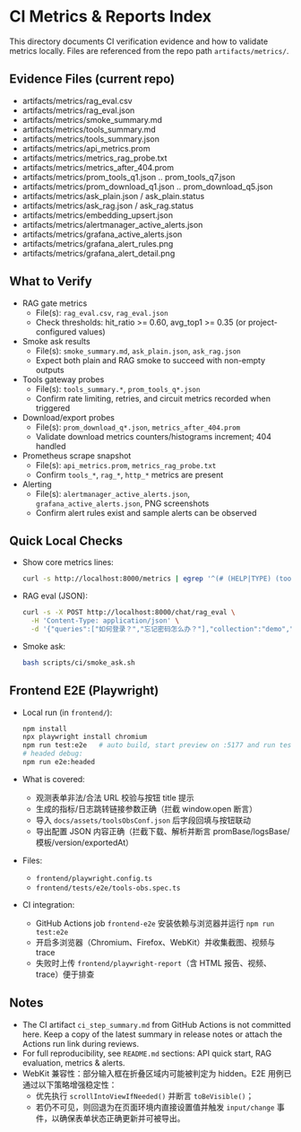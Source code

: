 # CI Metrics & Reports Index

This directory documents CI verification evidence and how to validate metrics locally. Files are referenced from the repo path `artifacts/metrics/`.

## Evidence Files (current repo)

- artifacts/metrics/rag_eval.csv
- artifacts/metrics/rag_eval.json
- artifacts/metrics/smoke_summary.md
- artifacts/metrics/tools_summary.md
- artifacts/metrics/tools_summary.json
- artifacts/metrics/api_metrics.prom
- artifacts/metrics/metrics_rag_probe.txt
- artifacts/metrics/metrics_after_404.prom
- artifacts/metrics/prom_tools_q1.json .. prom_tools_q7.json
- artifacts/metrics/prom_download_q1.json .. prom_download_q5.json
- artifacts/metrics/ask_plain.json / ask_plain.status
- artifacts/metrics/ask_rag.json / ask_rag.status
- artifacts/metrics/embedding_upsert.json
- artifacts/metrics/alertmanager_active_alerts.json
- artifacts/metrics/grafana_active_alerts.json
- artifacts/metrics/grafana_alert_rules.png
- artifacts/metrics/grafana_alert_detail.png

## What to Verify

- RAG gate metrics
  - File(s): `rag_eval.csv`, `rag_eval.json`
  - Check thresholds: hit_ratio >= 0.60, avg_top1 >= 0.35 (or project-configured values)
- Smoke ask results
  - File(s): `smoke_summary.md`, `ask_plain.json`, `ask_rag.json`
  - Expect both plain and RAG smoke to succeed with non-empty outputs
- Tools gateway probes
  - File(s): `tools_summary.*`, `prom_tools_q*.json`
  - Confirm rate limiting, retries, and circuit metrics recorded when triggered
- Download/export probes
  - File(s): `prom_download_q*.json`, `metrics_after_404.prom`
  - Validate download metrics counters/histograms increment; 404 handled
- Prometheus scrape snapshot
  - File(s): `api_metrics.prom`, `metrics_rag_probe.txt`
  - Confirm `tools_*`, `rag_*`, `http_*` metrics are present
- Alerting
  - File(s): `alertmanager_active_alerts.json`, `grafana_active_alerts.json`, PNG screenshots
  - Confirm alert rules exist and sample alerts can be observed

## Quick Local Checks

- Show core metrics lines:
  ```bash
  curl -s http://localhost:8000/metrics | egrep '^(# (HELP|TYPE) (tools_|rag_|http_)|tools_|rag_|http_)' | head -n 80
  ```
- RAG eval (JSON):
  ```bash
  curl -s -X POST http://localhost:8000/chat/rag_eval \
    -H 'Content-Type: application/json' \
    -d '{"queries":["如何登录？","忘记密码怎么办？"],"collection":"demo","top_k":3}' | jq .
  ```
- Smoke ask:
  ```bash
  bash scripts/ci/smoke_ask.sh
  ```

## Frontend E2E (Playwright)

- Local run (in `frontend/`):
  ```bash
  npm install
  npx playwright install chromium
  npm run test:e2e   # auto build, start preview on :5177 and run tests
  # headed debug:
  npm run e2e:headed
  ```

- What is covered:
  - 观测表单非法/合法 URL 校验与按钮 title 提示
  - 生成的指标/日志跳转链接参数正确（拦截 window.open 断言）
  - 导入 `docs/assets/toolsObsConf.json` 后字段回填与按钮联动
  - 导出配置 JSON 内容正确（拦截下载、解析并断言 promBase/logsBase/模板/version/exportedAt）

- Files:
  - `frontend/playwright.config.ts`
  - `frontend/tests/e2e/tools-obs.spec.ts`

- CI integration:
  - GitHub Actions job `frontend-e2e` 安装依赖与浏览器并运行 `npm run test:e2e`
  - 开启多浏览器（Chromium、Firefox、WebKit）并收集截图、视频与 trace
  - 失败时上传 `frontend/playwright-report`（含 HTML 报告、视频、trace）便于排查

## Notes

- The CI artifact `ci_step_summary.md` from GitHub Actions is not committed here. Keep a copy of the latest summary in release notes or attach the Actions run link during reviews.
- For full reproducibility, see `README.md` sections: API quick start, RAG evaluation, metrics & alerts.
 - WebKit 兼容性：部分输入框在折叠区域内可能被判定为 hidden。E2E 用例已通过以下策略增强稳定性：
   - 优先执行 `scrollIntoViewIfNeeded()` 并断言 `toBeVisible()`；
   - 若仍不可见，则回退为在页面环境内直接设置值并触发 `input/change` 事件，以确保表单状态正确更新并可被导出。
